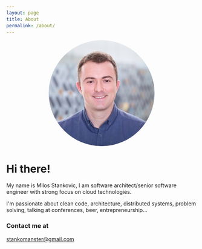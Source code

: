 ```yaml
---
layout: page
title: About
permalink: /about/
---
```


<div style="text-align:center">
    <img src="/images/avatar.jpg" style="height:280px;border-radius:50%" />
</div>

# Hi there!

My name is Milos Stankovic, I am software architect/senior software engineer with strong focus on cloud technologies.

I'm passionate about clean code, architecture, distributed systems, problem solving, talking at conferences, beer, entrepreneurship...


<!-- ### My Tech Stack

<a frameborder="0" data-theme="dark" data-layers="1,2,3,4" data-stack-embed="true" href="https://embed.stackshare.io/stacks/embed/b130fecf835c4787dbed931126a43a"/>    <script async src="https://cdn1.stackshare.io/javascripts/client-code.js" charset="utf-8"></script> -->

### Contact me at

[stankomanster@gmail.com](mailto:stankomanster@gmail.com)
